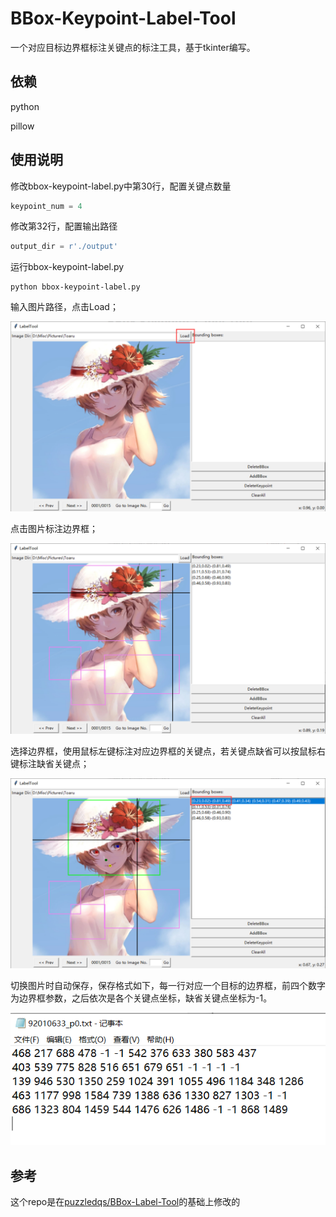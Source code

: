 # BBox-Keypoint-Label-Tool

一个对应目标边界框标注关键点的标注工具，基于tkinter编写。

## 依赖

python

pillow

## 使用说明

修改bbox-keypoint-label.py中第30行，配置关键点数量

```python
keypoint_num = 4
```

修改第32行，配置输出路径

```python
output_dir = r'./output'
```

运行bbox-keypoint-label.py

```shell
python bbox-keypoint-label.py
```

输入图片路径，点击Load；

![image-20210919112513383](README.assets\image-20210919112513383.png)

点击图片标注边界框；

![image-20210919112618984](README.assets\image-20210919112618984.png)

选择边界框，使用鼠标左键标注对应边界框的关键点，若关键点缺省可以按鼠标右键标注缺省关键点；

![image-20210919112710283](README.assets\image-20210919112710283.png)

切换图片时自动保存，保存格式如下，每一行对应一个目标的边界框，前四个数字为边界框参数，之后依次是各个关键点坐标，缺省关键点坐标为-1。

![image-20210927165450452](README.assets\image-20210927165450452.png)

## 参考

这个repo是在[puzzledqs/BBox-Label-Tool](https://github.com/puzzledqs/BBox-Label-Tool)的基础上修改的

